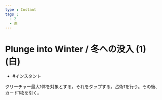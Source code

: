 ```yaml
---
type : Instant
tags : 
  - 2
  - 白
---
```

# Plunge into Winter / 冬への没入 (1)(白)

* #インスタント

クリーチャー最大1体を対象とする。それをタップする。占術1を行う。その後、カード1枚を引く。 
